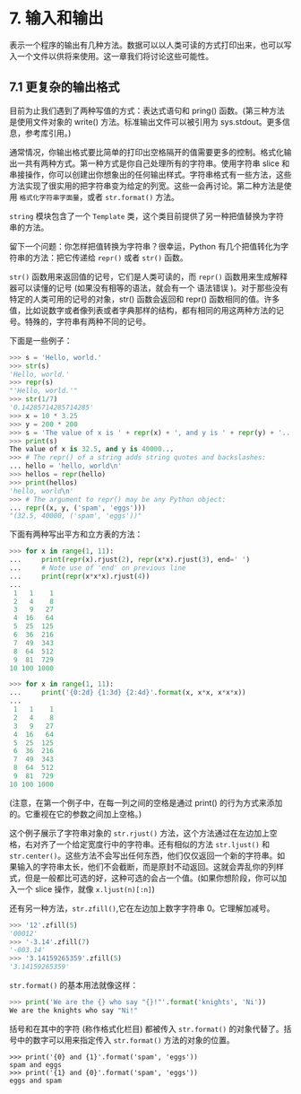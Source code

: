 # 7. 输入和输出

表示一个程序的输出有几种方法。数据可以以人类可读的方式打印出来，也可以写入一个文件以供将来使用。这一章我们将讨论这些可能性。

## 7.1 更复杂的输出格式

目前为止我们遇到了两种写值的方式：表达式语句和 pring() 函数。(第三种方法是使用文件对象的 write() 方法。标准输出文件可以被引用为 sys.stdout。更多信息，参考库引用。)

通常情况，你输出格式要比简单的打印出空格隔开的值需要更多的控制。格式化输出一共有两种方式。第一种方式是你自己处理所有的字符串。使用字符串 slice 和串接操作，你可以创建出你想象出的任何输出样式。字符串格式有一些方法，这些方法实现了很实用的把字符串变为给定的列宽。这些一会再讨论。第二种方法是使用 `格式化字符串字面量`，或者 `str.format()` 方法。

`string` 模块包含了一个 `Template` 类，这个类目前提供了另一种把值替换为字符串的方法。

留下一个问题：你怎样把值转换为字符串？很幸运，Python 有几个把值转化为字符串的方法：把它传递给 `repr()` 或者 `str()` 函数。

`str()` 函数用来返回值的记号，它们是人类可读的，而 `repr()` 函数用来生成解释器可以读懂的记号 (如果没有相等的语法，就会有一个 语法错误 )。对于那些没有特定的人类可用的记号的对象，str() 函数会返回和 repr() 函数相同的值。许多值，比如说数字或者像列表或者字典那样的结构，都有相同的用这两种方法的记号。特殊的，字符串有两种不同的记号。

下面是一些例子：

```python
>>> s = 'Hello, world.'
>>> str(s)
'Hello, world.'
>>> repr(s)
"'Hello, world.'"
>>> str(1/7)
'0.14285714285714285'
>>> x = 10 * 3.25
>>> y = 200 * 200
>>> s = 'The value of x is ' + repr(x) + ', and y is ' + repr(y) + '...'
>>> print(s)
The value of x is 32.5, and y is 40000...
>>> # The repr() of a string adds string quotes and backslashes:
... hello = 'hello, world\n'
>>> hellos = repr(hello)
>>> print(hellos)
'hello, world\n'
>>> # The argument to repr() may be any Python object:
... repr((x, y, ('spam', 'eggs')))
"(32.5, 40000, ('spam', 'eggs'))"
```

下面有两种写出平方和立方表的方法：

```python
>>> for x in range(1, 11):
...     print(repr(x).rjust(2), repr(x*x).rjust(3), end=' ')
...     # Note use of 'end' on previous line
...     print(repr(x*x*x).rjust(4))
...
 1   1    1
 2   4    8
 3   9   27
 4  16   64
 5  25  125
 6  36  216
 7  49  343
 8  64  512
 9  81  729
10 100 1000

>>> for x in range(1, 11):
...     print('{0:2d} {1:3d} {2:4d}'.format(x, x*x, x*x*x))
...
 1   1    1
 2   4    8
 3   9   27
 4  16   64
 5  25  125
 6  36  216
 7  49  343
 8  64  512
 9  81  729
10 100 1000
```

(注意，在第一个例子中，在每一列之间的空格是通过 print() 的行为方式来添加的。它重视在它的参数之间加上空格。)

这个例子展示了字符串对象的 `str.rjust()` 方法，这个方法通过在左边加上空格，右对齐了一个给定宽度行中的字符串。还有相似的方法 `str.ljust()` 和 `str.center()`。这些方法不会写出任何东西，他们仅仅返回一个新的字符串。如果输入的字符串太长，他们不会截断，而是原封不动返回。这就会弄乱你的列样式，但是一般都比可选的好，这种可选的会占一个值。(如果你想阶段，你可以加入一个 slice 操作，就像 `x.ljust(n)[:n]`)

还有另一种方法，`str.zfill()`,它在左边加上数字字符串 0。它理解加减号。

```python
>>> '12'.zfill(5)
'00012'
>>> '-3.14'.zfill(7)
'-003.14'
>>> '3.14159265359'.zfill(5)
'3.14159265359'
```

`str.format()` 的基本用法就像这样：

```python
>>> print('We are the {} who say "{}!"'.format('knights', 'Ni'))
We are the knights who say "Ni!"
```

括号和在其中的字符 (称作格式化栏目) 都被传入 `str.format()` 的对象代替了。括号中的数字可以用来指定传入 `str.format()` 方法的对象的位置。

```phython
>>> print('{0} and {1}'.format('spam', 'eggs'))
spam and eggs
>>> print('{1} and {0}'.format('spam', 'eggs'))
eggs and spam
```